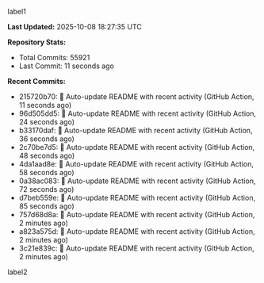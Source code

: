 
label1 
<!-- ACTIVITY_START -->
**Last Updated:** 2025-10-08 18:27:35 UTC

**Repository Stats:**
- Total Commits: 55921
- Last Commit: 11 seconds ago

**Recent Commits:**
- 215720b70: 🤖 Auto-update README with recent activity (GitHub Action, 11 seconds ago)
- 96d505dd5: 🤖 Auto-update README with recent activity (GitHub Action, 24 seconds ago)
- b33170daf: 🤖 Auto-update README with recent activity (GitHub Action, 36 seconds ago)
- 2c70be7d5: 🤖 Auto-update README with recent activity (GitHub Action, 48 seconds ago)
- 4da1aad8e: 🤖 Auto-update README with recent activity (GitHub Action, 58 seconds ago)
- 0a38ac083: 🤖 Auto-update README with recent activity (GitHub Action, 72 seconds ago)
- d7beb559e: 🤖 Auto-update README with recent activity (GitHub Action, 85 seconds ago)
- 757d68d8a: 🤖 Auto-update README with recent activity (GitHub Action, 2 minutes ago)
- a823a575d: 🤖 Auto-update README with recent activity (GitHub Action, 2 minutes ago)
- 3c21e839c: 🤖 Auto-update README with recent activity (GitHub Action, 2 minutes ago)
<!-- ACTIVITY_END -->

label2
